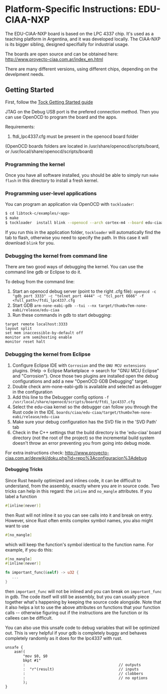 Platform-Specific Instructions: EDU-CIAA-NXP
===================================

The EDU-CIAA-NXP board is based on the LPC 4337 chip.
It's used as a teaching platform in Argentina, and it was
developed locally. The CIAA-NXP is its bigger sibling, designed
specifially for industrial usage.

The boards are open source and can be obtained here: http://www.proyecto-ciaa.com.ar/index_en.html

There are many different versions, using different chips, depending on the
develpment needs.

## Getting Started

First, follow the [Tock Getting Started guide](../../doc/Getting_Started.md)

JTAG on the Debug USB port is the prefered connection method.
Then you can use OpenOCD to program the board and the apps.

Requirements:
1. ftdi_lpc4337.cfg must be present in the openocd board folder 

(OpenOCD boards folders are located in /usr/share/openocd/scripts/board,
or /usr/local/share/openocd/scripts/board)

### Programming the kernel

Once you have all software installed, you should be able to simply run
`make flash` in this directory to install a fresh kernel.

### Programming user-level applications

You can program an application via OpenOCD with `tockloader`:
 

```bash
$ cd libtock-c/examples/<app>
$ make
$ tockloader  install blink --openocd --arch cortex-m4 --board edu-ciaa --openocd-board ftdi_lpc4337.cfg -a 0x000000001a040000 --openocd-options "noreset" --page-size 512
```

If you run this in the application folder, `tockloader` will automatically
find the tab to flash, otherwise you need to specify the path. In this case it will download `blink` for you.

### Debugging the kernel from command line

There are two good ways of debugging the kernel. You can use the command line gdb or Eclipse to do it.

To debug from the command line:
1. Start an openocd debug server (point to the right .cfg file):
`openocd -c "gdb_port 3333" -c "telnet_port 4444" -c "tcl_port 6666" -f <full_path>/ftdi_lpc4337.cfg`
2. Start GDB
`arm-none-eabi-gdb --tui --nx target/thumbv7em-none-eabi/release/edu-ciaa`
3. Run these commands in gdb to start debugging:

```
target remote localhost:3333
layout split
set mem inaccessible-by-default off
monitor arm semihosting enable
monitor reset halt

```

### Debugging the kernel from Eclipse
1. Configure Eclipse IDE with `Corrosion` and the `GNU MCU extensions` plugins. (Help -> Eclipse Marketplace -> search for "GNU  MCU Eclipse" and "Corrosion"). Once those two plugins are installed open the debug configurations and add a new "OpenOCD GDB Debugging" target.
2. Double check arm-none-eabi-gdb is available and selected as debugger in the configuration
3. Add this line to the Debugger config options `-f /usr/local/share/openocd/scripts/board/ftdi_lpc4337.cfg`
4. Select the edu-ciaa kernel so the debugger can follow you through the Rust code in the IDE. `boards/ciaa/edu-ciaa/target/thumbv7em-none-eabi/release/edu-ciaa`
5. Make sure your debug configuration has the SVD file in the 'SVD Path' tab
6. Check in the C++ settings that the build directory is the 'edu-ciaa' board directory (not the root of the project) so the incremental build system doesn't throw an error preventing you from going into debug mode.

For extra instructions check:
http://www.proyecto-ciaa.com.ar/devwiki/doku.php?id=repo%3Aconfiguracion%3Adebug


#### Debugging Tricks

Since Rust heavily optimized and inlines code, it can be difficult to
understand, from the assembly, exactly where you are in source code. Two
tricks can help in this regard: the ``inline`` and ``no_mangle`` attributes. If you label a function

```rust
#[inline(never)]
```

then Rust will not inline it so you can see calls into it and break on
entry. However, since Rust often emits complex symbol names, you also
might want to use

```rust
#[no_mangle]
```

which will keep the function's symbol identical to the function name.
For example, if you do this:

```rust
#[no_mangle]
#[inline(never)]

fn important_func(&self) -> u32 {
   ...
}
```

then `important_func` will not be inlined and you can break on
`important_func` in gdb. The code itself will still be assembly, but
you can usually piece together what's happening by keeping the source
code alongside. Note that it also helps a lot to use the above
attributes on functions that your function calls -- otherwise figuring
out if the instructions are the function or its callees can be
difficult.

You can also use this unsafe code to debug variables that will be optimized out.
This is very helpful if your gdb is completely buggy and behaves completely randomly as it does for the lpc4337 with rust.

```
unsafe {
    asm!(
        "mov $0, $0
        bkpt #1"
        :                                          // outputs
        :  "r"(result)                             // inputs
        :                                          // clobbers
        :                                          // no options
        );
}
```
